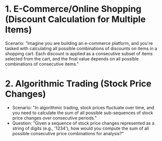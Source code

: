 # 1. E-Commerce/Online Shopping (Discount Calculation for Multiple Items)
Scenario: "Imagine you are building an e-commerce platform, and you're tasked with calculating all possible combinations of discounts on items in a shopping cart. Each discount is applied as a consecutive subset of items selected from the cart, and the final value depends on all possible combinations of consecutive items."
# 2. Algorithmic Trading (Stock Price Changes)
- Scenario: "In algorithmic trading, stock prices fluctuate over time, and you need to calculate the sum of all possible sub-sequences of stock price changes over consecutive periods."
- Question: "Given a sequence of stock price changes represented as a string of digits (e.g., '1234'), how would you compute the sum of all possible consecutive price combinations for analysis?"
